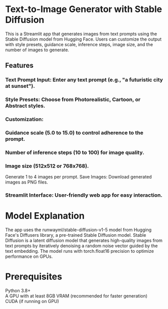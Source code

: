 # Text-to-Image Generator with Stable Diffusion
This is a Streamlit app that generates images from text prompts using the Stable Diffusion model from Hugging Face. Users can customize the output with style presets, guidance scale, inference steps, image size, and the number of images to generate.
## Features
### Text Prompt Input: Enter any text prompt (e.g., "a futuristic city at sunset").
### Style Presets: Choose from Photorealistic, Cartoon, or Abstract styles.
### Customization:
### Guidance scale (5.0 to 15.0) to control adherence to the prompt.
### Number of inference steps (10 to 100) for image quality.
### Image size (512x512 or 768x768).
Generate 1 to 4 images per prompt.
Save Images: Download generated images as PNG files.
### Streamlit Interface: User-friendly web app for easy interaction.
# Model Explanation
The app uses the runwayml/stable-diffusion-v1-5 model from Hugging Face's Diffusers library, a pre-trained Stable Diffusion model. Stable Diffusion is a latent diffusion model that generates high-quality images from text prompts by iteratively denoising a random noise vector guided by the text embedding. The model runs with torch.float16 precision to optimize performance on GPUs.
# Prerequisites
Python 3.8+  
A GPU with at least 8GB VRAM (recommended for faster generation)   
CUDA (if running on GPU)

